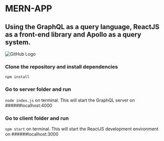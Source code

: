 # MERN-APP
## Using the GraphQL as a query language, ReactJS as a front-end library and Apollo as a query system.

![GitHub Logo](https://miro.medium.com/max/600/1*RCeGDSIqqW68bS5kYucTvA.png)

### Clone the repository and install dependencies
```npm install```

### Go to server folder and run 
```node index.js``` on terminal. This will start the GraphQL server on ######localhost:4000

### Go to client folder and run
```npm start``` on terminal. This will start the ReactJS development environment on ######localhost:3000



